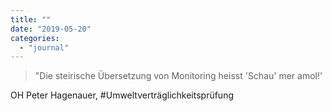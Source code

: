 ```yaml
---
title: ""
date: "2019-05-20"
categories: 
  - "journal"
---
```


> "Die steirische Übersetzung von Monitoring heisst 'Schau' mer amol!'

OH Peter Hagenauer, #Umweltverträglichkeitsprüfung
